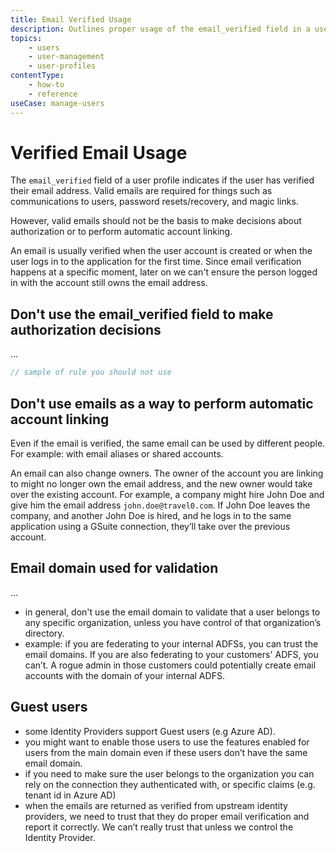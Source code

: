 ```yaml
---
title: Email Verified Usage
description: Outlines proper usage of the email_verified field in a user profile.
topics:
    - users
    - user-management
    - user-profiles
contentType:
    - how-to
    - reference
useCase: manage-users
---
```


# Verified Email Usage

The `email_verified` field of a user profile indicates if the user has verified their email address. Valid emails are required for things such as communications to users, password resets/recovery, and magic links.

However, valid emails should not be the basis to make decisions about authorization or to perform automatic account linking.

An email is usually verified when the user account is created or when the user logs in to the application for the first time. Since email verification happens at a specific moment, later on we can't ensure the person logged in with the account still owns the email address.

## Don't use the email_verified field to make authorization decisions

...

```js
// sample of rule you should not use
```

## Don't use emails as a way to perform automatic account linking

Even if the email is verified, the same email can be used by different people. For example: with email aliases or shared accounts.

An email can also change owners. The owner of the account you are linking to might no longer own the email address, and the new owner would take over the existing account. For example, a company might hire John Doe and give him the email address `john.doe@travel0.com`. If John Doe leaves the company, and another John Doe is hired, and he logs in to the same application using a GSuite connection, they’ll take over the previous account.

## Email domain used for validation

...

* in general, don't use the email domain to validate that a user belongs to any specific organization, unless you have control of that organization’s directory.
* example: if you are federating to your internal ADFSs, you can trust the email domains. If you are also federating to your customers' ADFS, you can’t. A rogue admin in those customers could potentially create email accounts with the domain of your internal ADFS.

## Guest users

* some Identity Providers support Guest users (e.g Azure AD).
* you might want to enable those users to use the features enabled for users from the main domain even if these users don’t have the same email domain.
* if you need to make sure the user belongs to the organization you can rely on the connection they authenticated with, or specific claims (e.g. tenant id in Azure AD)
* when the emails are returned as verified from upstream identity providers, we need to trust that they do proper email verification and report it correctly. We can’t really trust that unless we control the Identity Provider.
